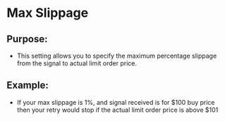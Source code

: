 # **Max Slippage**

## Purpose: 

- This setting allows you to specify the maximum percentage slippage from the signal to actual limit order price.

## Example:

- If your max slippage is 1%, and signal received is for $100 buy price then your retry would stop if the actual limit order price is above $101 

